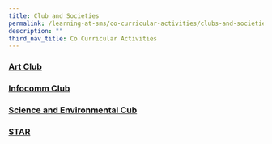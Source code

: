 ```yaml
---
title: Club and Societies
permalink: /learning-at-sms/co-curricular-activities/clubs-and-societies/
description: ""
third_nav_title: Co Curricular Activities
---
```

### [Art Club](/folders/learning-at-sms/subfolders/Co%20Curricular%20Activities/editPage/Art%20Club.md)

### [Infocomm Club](/subfolders/Co%20Curricular%20Activities/editPage/Infocomm%20Club.md)

### [Science and Environmental Cub](/folders/learning-at-sms/subfolders/Co%20Curricular%20Activities/editPage/Science%20and%20Environmental%20Club.md)

### [STAR](/subfolders/Co%20Curricular%20Activities/editPage/STAR.md)